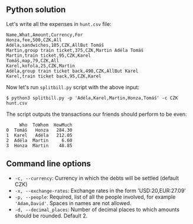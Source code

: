 Python solution
---------------

Let's write all the expenses in `hunt.csv` file:

```
Name,What,Amount,Currency,For
Honza,fee,500,CZK,All
Adéla,sandwiches,105,CZK,AllBut Tomáš
Martin,group train ticket,375,CZK,Martin Adéla Tomáš
Martin,train ticket,95,CZK,Karel
Tomáš,map,79,CZK,All
Karel,kofola,25,CZK,Martin
Adéla,group train ticket back,490,CZK,AllBut Karel
Karel,train ticket back,95,CZK,Karel
```

Now let's run `splitbill.py` script with the above input:

```
$ python3 splitbill.py -p 'Adéla,Karel,Martin,Honza,Tomáš' -c CZK hunt.csv
```

The script outputs the transactions our friends should perform to be even:

```
     Who  ToWhom  HowMuch
0  Tomáš   Honza   284.30
1  Karel   Adéla   212.05
2  Adéla  Martin     6.60
3  Honza  Martin    48.85
```

Command line options
--------------------

* `-c, --currency`: Currency in which the debts will be settled (default CZK)
* `-x, --exchange-rates`: Exchange rates in the form 'USD:20,EUR:27.09'
* `-p, --people`: Required, list of all the people involved, for example
    `'Adam,David'`. Spaces in names are not allowed.
* `-d, --decimal_places`: Number of decimal places to which amounts should be
    rounded. Default 2.
